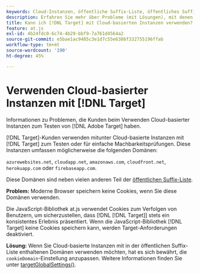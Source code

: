 ```yaml
---
keywords: Cloud-Instanzen, öffentliche Suffix-Liste, öffentliches Suffix, Cookie, Erstanbieter-Cookie, Erstanbieter-Cookie, azurewebsites.net, cloudapp.net, amazonaws.com, cloudfront.net, herokuapp.com, firebaseapp.com,, targetGlobalSettings, cookieDomain, cloud instances5, cloud instances6, cloud instances7, cloud instances8, cloud instances9, public suffix list0, public suffix list1, public suffix list2, public , öffentliche Suffix list4, öffentliche Suffix list5
description: Erfahren Sie mehr über Probleme (mit Lösungen), mit denen Kunden konfrontiert sind, wenn sie Cloud-basierte Instanzen zum Testen von [!DNL Adobe Target] oder zu Machbarkeitszwecken verwenden.
title: Kann ich [!DNL Target] mit Cloud-basierten Instanzen verwenden?
feature: at.js
exl-id: 4b24fdc0-6c74-4b29-bbf9-7a761d4564a2
source-git-commit: e5bae1ac9485c3e1d7c55e6386f332755196ffab
workflow-type: tm+mt
source-wordcount: '190'
ht-degree: 45%

---
```


# Verwenden Cloud-basierter Instanzen mit [!DNL Target]

Informationen zu Problemen, die Kunden beim Verwenden Cloud-basierter Instanzen zum Testen von [!DNL Adobe Target] haben.

[!DNL Target]-Kunden verwenden mitunter Cloud-basierte Instanzen mit [!DNL Target] zum Testen oder für einfache Machbarkeitsprüfungen. Diese Instanzen umfassen möglicherweise die folgenden Domänen:

`azurewebsites.net`, `cloudapp.net`, `amazonaws.com`, `cloudfront.net`, `herokuapp.com` oder `firebaseapp.com`.

Diese Domänen sind neben vielen anderen Teil der [öffentlichen Suffix-Liste](https://publicsuffix.org/list/public_suffix_list.dat).

**Problem:** Moderne Browser speichern keine Cookies, wenn Sie diese Domänen verwenden.

Die JavaScript-Bibliothek at.js verwendet Cookies zum Verfolgen von Benutzern, um sicherzustellen, dass [!DNL [!DNL Target]] stets ein konsistentes Erlebnis präsentiert. Wenn die JavaScript-Bibliothek [!DNL Target] keine Cookies speichern kann, werden Target-Anforderungen deaktiviert.

**Lösung:** Wenn Sie Cloud-basierte Instanzen mit in der öffentlichen Suffix-Liste enthaltenen Domänen verwenden möchten, hat es sich bewährt, die `cookieDomain`-Einstellung anzupassen. Weitere Informationen finden Sie unter [targetGlobalSettings()](/help/dev/implement/client-side/atjs/atjs-functions/targetglobalsettings.md).
